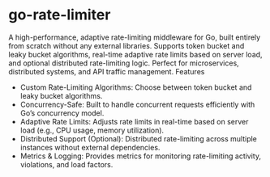 # go-rate-limiter

A high-performance, adaptive rate-limiting middleware for Go, built entirely from scratch without any external libraries. Supports token bucket and leaky bucket algorithms, real-time adaptive rate limits based on server load, and optional distributed rate-limiting logic. Perfect for microservices, distributed systems, and API traffic management.
Features
- Custom Rate-Limiting Algorithms: Choose between token bucket and leaky bucket algorithms.
- Concurrency-Safe: Built to handle concurrent requests efficiently with Go’s concurrency model.
- Adaptive Rate Limits: Adjusts rate limits in real-time based on server load (e.g., CPU usage, memory utilization).
- Distributed Support (Optional): Distributed rate-limiting across multiple instances without external dependencies.
- Metrics & Logging: Provides metrics for monitoring rate-limiting activity, violations, and load factors.
